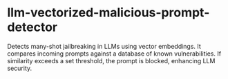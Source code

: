 # llm-vectorized-malicious-prompt-detector
Detects many-shot jailbreaking in LLMs using vector embeddings. It compares incoming prompts against a database of known vulnerabilities. If similarity exceeds a set threshold, the prompt is blocked, enhancing LLM security.
